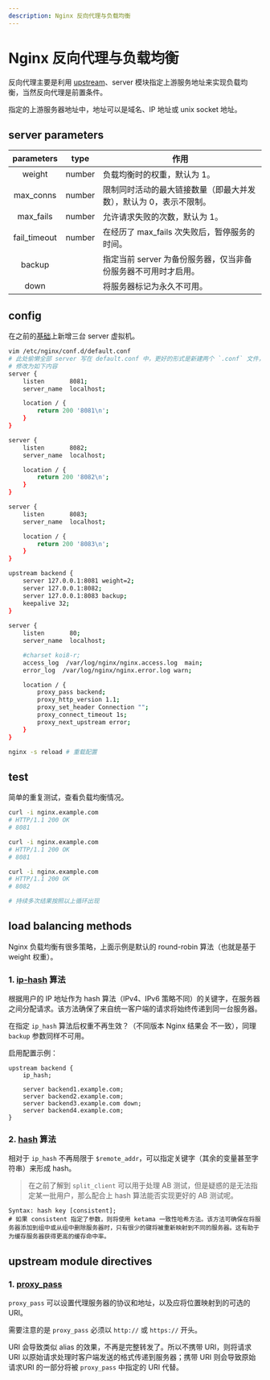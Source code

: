 ```yaml
---
description: Nginx 反向代理与负载均衡
---
```


# Nginx 反向代理与负载均衡

反向代理主要是利用 [upstream](https://nginx.org/en/docs/http/ngx_http_upstream_module.html)、server 模块指定上游服务地址来实现负载均衡，当然反向代理是前置条件。

指定的上游服务器地址中，地址可以是域名、IP 地址或 unix socket 地址。

## server parameters

|  parameters  |  type  | 作用                                                         |
| :----------: | :----: | ------------------------------------------------------------ |
|    weight    | number | 负载均衡时的权重，默认为 1。                                 |
|  max_conns   | number | 限制同时活动的最大链接数量（即最大并发 数），默认为 0，表示不限制。 |
|  max_fails   | number | 允许请求失败的次数，默认为 1。                               |
| fail_timeout | number | 在经历了 max_fails 次失败后，暂停服务的时间。                |
|    backup    |        | 指定当前 server 为备份服务器，仅当非备份服务器不可用时才启用。 |
|     down     |        | 将服务器标记为永久不可用。                                   |

## config

在之前的[基础](/backend/nginx/nginx-directives.html#alias)上新增三台 server 虚拟机。

```bash
vim /etc/nginx/conf.d/default.conf
# 此处偷懒全部 server 写在 default.conf 中，更好的形式是新建两个 `.conf` 文件，更更好的形式当然是新建两台虚拟机，然后修改 "DNS"
# 修改为如下内容
server {
    listen       8081;
    server_name  localhost;

    location / {
        return 200 '8081\n';
    }
}

server {
    listen       8082;
    server_name  localhost;

    location / {
        return 200 '8082\n';
    }   
}

server {
    listen       8083;
    server_name  localhost;

    location / {
        return 200 '8083\n';
    }
}

upstream backend {
    server 127.0.0.1:8081 weight=2;
    server 127.0.0.1:8082;
    server 127.0.0.1:8083 backup;
    keepalive 32;
}
    
server {
    listen       80;
    server_name  localhost;

    #charset koi8-r;
    access_log  /var/log/nginx/nginx.access.log  main;
    error_log  /var/log/nginx/nginx.error.log warn;

    location / {
        proxy_pass backend;
        proxy_http_version 1.1;
        proxy_set_header Connection "";
        proxy_connect_timeout 1s;
        proxy_next_upstream error;
    }
}

nginx -s reload # 重载配置
```

## test

简单的重复测试，查看负载均衡情况。

```bash
curl -i nginx.example.com
# HTTP/1.1 200 OK
# 8081

curl -i nginx.example.com
# HTTP/1.1 200 OK
# 8081

curl -i nginx.example.com
# HTTP/1.1 200 OK
# 8082

# 持续多次结果按照以上循环出现
```

## load balancing methods

Nginx 负载均衡有很多策略，上面示例是默认的 round-robin 算法（也就是基于 weight 权重）。

### 1. [ip-hash](https://nginx.org/en/docs/http/ngx_http_upstream_module.html#ip_hash) 算法

根据用户的 IP 地址作为 hash 算法（IPv4、IPv6 策略不同）的关键字，在服务器之间分配请求。该方法确保了来自统一客户端的请求将始终传递到同一台服务器。

在指定 `ip_hash` 算法后权重不再生效？（不同版本 Nginx 结果会 不一致），同理 `backup` 参数同样不可用。

启用配置示例：

```nginx
upstream backend {
    ip_hash;

    server backend1.example.com;
    server backend2.example.com;
    server backend3.example.com down;
    server backend4.example.com;
}
```

### 2. [hash](https://nginx.org/en/docs/http/ngx_http_upstream_module.html#hash) 算法

相对于 `ip_hash` 不再局限于 `$remote_addr`，可以指定关键字（其余的变量甚至字符串）来形成 hash。

> 在之前了解到 `split_client` 可以用于处理 AB 测试，但是疑惑的是无法指定某一批用户，那么配合上 hash 算法能否实现更好的 AB 测试呢。

```nginx
Syntax: hash key [consistent];
# 如果 consistent 指定了参数，则将使用 ketama 一致性哈希方法。该方法可确保在将服务器添加到组中或从组中删除服务器时，只有很少的键将被重新映射到不同的服务器。这有助于为缓存服务器获得更高的缓存命中率。
```

## upstream module directives

### 1. [proxy_pass](https://nginx.org/en/docs/http/ngx_http_proxy_module.html#proxy_pass)

`proxy_pass` 可以设置代理服务器的协议和地址，以及应将位置映射到的可选的 URI。

需要注意的是 `proxy_pass` 必须以 `http://` 或 `https://` 开头。

URI 会导致类似 alias 的效果，不再是完整转发了。所以不携带 URI，则将请求 URI 以原始请求处理时客户端发送的格式传递到服务器；携带 URI 则会导致原始请求URI 的一部分将被 `proxy_pass` 中指定的 URI 代替。
